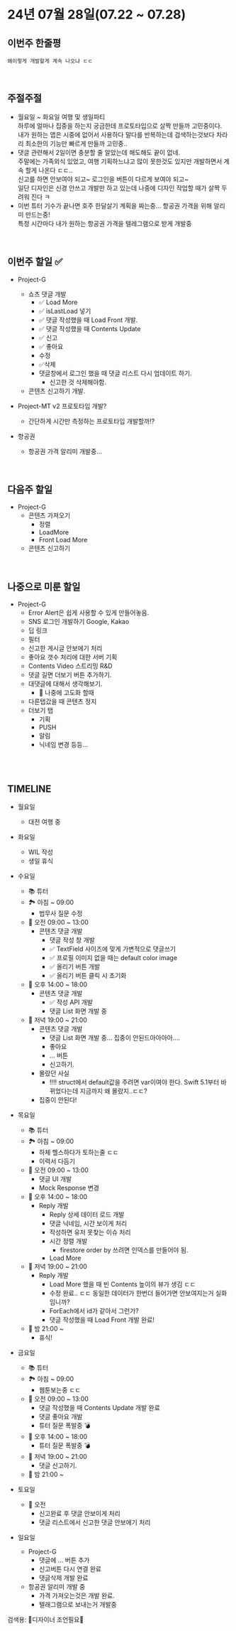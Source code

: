# 24년 07월 28일(07.22 ~ 07.28)

## **이번주 한줄평**
```
왜이렇게 개발할게 계속 나오냐 ㄷㄷ
```

<br/>

## 주절주절
- 월요일 ~ 화요일 여행 및 생일파티  
하루에 얼마나 집중을 하는지 궁금한데 프로토타입으로 살짝 만들까 고민중이다.  
내가 원하는 앱은 시중에 없어서 사용하다 말다를 반복하는데 검색하는것보다 차라리 최소한의 기능만 빠르게 만들까 고민중..   
- 댓글 관련해서 2일이면 충분할 줄 알았는데 해도해도 끝이 없네.   
주말에는 가족외식 있었고, 여행 기획하느냐고 많이 못한것도 있지만 개발하면서 계속 할게 나온다 ㄷㄷ..  
신고를 하면 안보여야 되고~ 로그인을 버튼이 다르게 보여야 되고~    
일단 디자인은 신경 안쓰고 개발만 하고 있는데 나중에 디자인 작업할 때가 살짝 두려워 진다 ㅋ   
- 이번 튜터 기수가 끝나면 호주 한달살기 계획을 짜는중... 항공권 가격을 위해 알리미 만드는중!   
특정 시간마다 내가 원하는 항공권 가격을 텔레그램으로 받게 개발중

<br/>

## 이번주 할일 ✅
- Project-G
    - 쇼츠 댓글 개발
        - ✅ Load More
        - ✅ isLastLoad 넣기
        - ✅ 댓글 작성했을 때 Load Front 개발.
        - ✅ 댓글 작성했을 때 Contents Update
        - ✅ 신고
        - ✅ 좋아요
        - 수정
        - ✅삭제
        - 댓글창에서 로그인 했을 때 댓글 리스트 다시 업데이트 하기.
            - 신고한 것 삭제해야함.
    - 콘텐츠 신고하기 개발.
    
- Project-MT v2 프로토타입 개발?
    - 간단하게 시간만 측정하는 프로토타입 개발할까!?

- 항공권
    - 항공권 가격 알리미 개발중...
    
<br/>        

## 다음주 할일
- Project-G
    - 콘텐츠 가져오기
        - 정렬
        - LoadMore
        - Front Load More
    - 콘텐츠 신고하기

<br/>



## 나중으로 미룬 할일
- Project-G
    - Error Alert은 쉽게 사용할 수 있게 만들어놓음.
    - SNS 로그인 개발하기 Google, Kakao
    - 딥 링크 
    - 필터
    - 신고한 게시글 안보에기 처리
    - 좋아요 갯수 처리에 대한 서버 기획
    - Contents Video 스트리밍 R&D
    - 댓글 길면 더보기 버튼 추가하기.
    - 대댓글에 대해서 생각해보기.
        - 🫠 나중에 고도화 할때
    - 다른탭갔을 때 콘텐츠 정지
    - 더보기 탭
        - 기획
        - PUSH
        - 알림
        - 닉네임 변경 등등...
<br/>
<br/>


## TIMELINE
- 월요일
    - 대전 여행 중
- 화요일
    - WIL 작성
    - 생일 휴식
- 수요일
    - 📚 튜터
    - 🏞️ 아침 ~ 09:00
        - 법무사 질문 수정
    - 🌅 오전 09:00 ~ 13:00 
        - 콘텐츠 댓글 개발
            - 댓글 작성 창 개발
            - ✅ TextField 사이즈에 맞게 가변적으로 댓글쓰기 
            - ✅ 프로필 이미지 없을 때는 default color image 
            - ✅ 올리기 버튼 개발 
            - ✅ 올리기 버튼 클릭 시 초기화
    - 🌄 오후 14:00 ~ 18:00
        - 콘텐츠 댓글 개발
            - ✅ 작성 API 개발
            - 댓글 List 화면 개발 중
    - 🌇 저녁 19:00 ~ 21:00
        - 콘텐츠 댓글 개발
            - 댓글 List 화면 개발 중... 집중이 안된드아아아아....
            - 좋아요 
            - ... 버튼
            - 신고하기.
        - 몰랐던 사실
            - ‼️‼️ struct에서 default값을 주려면 var이여야 한다. Swift 5.1부터 바뀌었다는데 지금까지 왜 몰랐지..ㄷㄷ? 
        - 집중이 안된다!
- 목요일
    - 📚 튜터
    - 🏞️ 아침 ~ 09:00
        - 하체 헬스하다가 토하는줄 ㄷㄷ
        - 이력서 다듬기
    - 🌅 오전 09:00 ~ 13:00 
        - 댓글 UI 개발
        - Mock Response 변경
    - 🌄 오후 14:00 ~ 18:00
        - Reply 개발
            - Reply 상세 데이터 로드 개발
            - 댓글 닉네임, 시간 보이게 처리
            - 작성하면 유저 못찾는 이슈 처리
            - 시간 정렬 개발
                - firestore order by 쓰려면 인덱스를 만들어야 됨.
            - Load More
    - 🌇 저녁 19:00 ~ 21:00
        - Reply 개발
            - Load More 했을 때 빈 Contents 높이의 뷰가 생김 ㄷㄷ  
            - 수정 완료.. ㄷㄷ 동일한 데이터가 한번더 들어가면 안보여지는거 실화임니까?
            - ForEach에서 id가 같아서 그런가?
            - 댓글 작성했을 때 Load Front 개발 완료!
    - 🌙 밤  21:00 ~ 
        - 휴식!
- 금요일
    - 📚 튜터
    - 🏞️ 아침 ~ 09:00
        - 웹툰보는중 ㄷㄷ
    - 🌅 오전 09:00 ~ 13:00 
        - 댓글 작성했을 때 Contents Update 개발 완료
        - 댓글 좋아요 개발
        - 튜터 질문 폭발중 💣
    - 🌄 오후 14:00 ~ 18:00
        - 튜터 질문 폭발중 💣
    - 🌇 저녁 19:00 ~ 21:00
        - 댓글 신고하기.
    - 🌙 밤  21:00 ~ 
- 토요일
    - 🌅 오전 
        - 신고완료 후 댓글 안보이게 처리
        - 댓글 리스트에서 신고한 댓글 안보에기 처리

- 일요일
    - Project-G 
        - 댓글에 ... 버튼 추가
        - 신고버튼 다시 연결 완료
        - 댓글삭제 개발 완료
    - 항공권 알리미 개발 중
        - 가격 가져오는것은 개발 완료.
        - 텔래그램으로 보내는거 개발중



검색용:
🎨디자이너 조언필요🎨